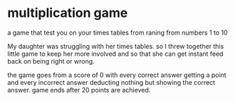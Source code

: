 # multiplication game
a game that test you on your times tables from raning from numbers 1 to 10


My daughter was struggling with her times tables. so I threw together this little game to keep her more involved and so that she can get instant feed back on being right or wrong.

the game goes from a score of 0 with every correct answer getting a point and every incorrect answer deducting nothing but showing the correct answer.
game ends after 20 points are achieved.
